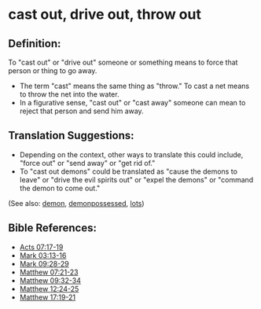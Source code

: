 # cast out, drive out, throw out #

## Definition: ##

To "cast out" or "drive out" someone or something means to force that person or thing to go away.

* The term "cast" means the same thing as "throw." To cast a net means to throw the net into the water.
* In a figurative sense, "cast out" or "cast away" someone can mean to reject that person and send him away.

## Translation Suggestions: ##

* Depending on the context, other ways to translate this could include, "force out" or "send away" or "get rid of."
* To "cast out demons" could be translated as "cause the demons to leave" or "drive the evil spirits out" or "expel the demons" or "command the demon to come out."

(See also: [demon](../kt/demon.md), [demonpossessed](../kt/demonpossessed.md), [lots](../other/lots.md))

## Bible References: ##

* [Acts 07:17-19](https://door43.org/en/bible/notes/act/07/17)
* [Mark 03:13-16](https://door43.org/en/bible/notes/mrk/03/13)
* [Mark 09:28-29](https://door43.org/en/bible/notes/mrk/09/28)
* [Matthew 07:21-23](https://door43.org/en/bible/notes/mat/07/21)
* [Matthew 09:32-34](https://door43.org/en/bible/notes/mat/09/32)
* [Matthew 12:24-25](https://door43.org/en/bible/notes/mat/12/24)
* [Matthew 17:19-21](https://door43.org/en/bible/notes/mat/17/19)

